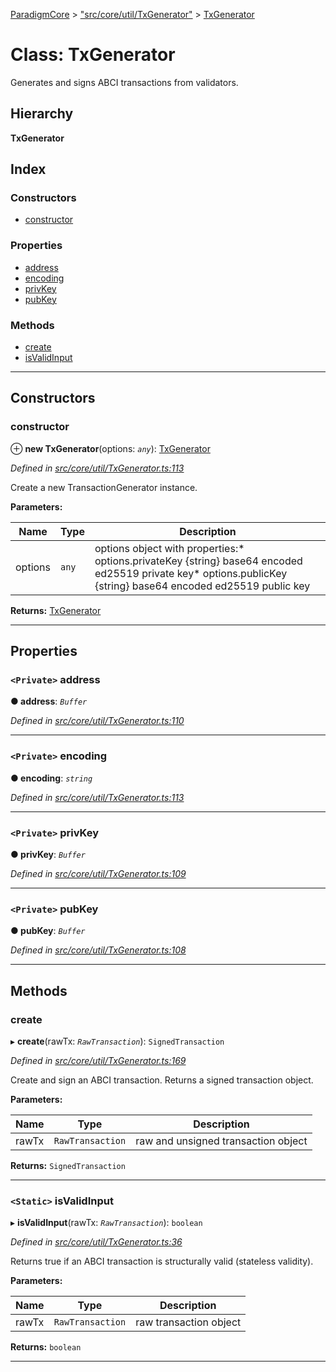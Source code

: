 [ParadigmCore](../README.md) > ["src/core/util/TxGenerator"](../modules/_src_core_util_txgenerator_.md) > [TxGenerator](../classes/_src_core_util_txgenerator_.txgenerator.md)

# Class: TxGenerator

Generates and signs ABCI transactions from validators.

## Hierarchy

**TxGenerator**

## Index

### Constructors

* [constructor](_src_core_util_txgenerator_.txgenerator.md#constructor)

### Properties

* [address](_src_core_util_txgenerator_.txgenerator.md#address)
* [encoding](_src_core_util_txgenerator_.txgenerator.md#encoding)
* [privKey](_src_core_util_txgenerator_.txgenerator.md#privkey)
* [pubKey](_src_core_util_txgenerator_.txgenerator.md#pubkey)

### Methods

* [create](_src_core_util_txgenerator_.txgenerator.md#create)
* [isValidInput](_src_core_util_txgenerator_.txgenerator.md#isvalidinput)

---

## Constructors

<a id="constructor"></a>

###  constructor

⊕ **new TxGenerator**(options: *`any`*): [TxGenerator](_src_core_util_txgenerator_.txgenerator.md)

*Defined in [src/core/util/TxGenerator.ts:113](https://github.com/paradigmfoundation/paradigmcore/blob/7d688ae/src/core/util/TxGenerator.ts#L113)*

Create a new TransactionGenerator instance.

**Parameters:**

| Name | Type | Description |
| ------ | ------ | ------ |
| options | `any` |  options object with properties:*   options.privateKey {string} base64 encoded ed25519 private key*   options.publicKey {string} base64 encoded ed25519 public key |

**Returns:** [TxGenerator](_src_core_util_txgenerator_.txgenerator.md)

___

## Properties

<a id="address"></a>

### `<Private>` address

**● address**: *`Buffer`*

*Defined in [src/core/util/TxGenerator.ts:110](https://github.com/paradigmfoundation/paradigmcore/blob/7d688ae/src/core/util/TxGenerator.ts#L110)*

___
<a id="encoding"></a>

### `<Private>` encoding

**● encoding**: *`string`*

*Defined in [src/core/util/TxGenerator.ts:113](https://github.com/paradigmfoundation/paradigmcore/blob/7d688ae/src/core/util/TxGenerator.ts#L113)*

___
<a id="privkey"></a>

### `<Private>` privKey

**● privKey**: *`Buffer`*

*Defined in [src/core/util/TxGenerator.ts:109](https://github.com/paradigmfoundation/paradigmcore/blob/7d688ae/src/core/util/TxGenerator.ts#L109)*

___
<a id="pubkey"></a>

### `<Private>` pubKey

**● pubKey**: *`Buffer`*

*Defined in [src/core/util/TxGenerator.ts:108](https://github.com/paradigmfoundation/paradigmcore/blob/7d688ae/src/core/util/TxGenerator.ts#L108)*

___

## Methods

<a id="create"></a>

###  create

▸ **create**(rawTx: *`RawTransaction`*): `SignedTransaction`

*Defined in [src/core/util/TxGenerator.ts:169](https://github.com/paradigmfoundation/paradigmcore/blob/7d688ae/src/core/util/TxGenerator.ts#L169)*

Create and sign an ABCI transaction. Returns a signed transaction object.

**Parameters:**

| Name | Type | Description |
| ------ | ------ | ------ |
| rawTx | `RawTransaction` |  raw and unsigned transaction object |

**Returns:** `SignedTransaction`

___
<a id="isvalidinput"></a>

### `<Static>` isValidInput

▸ **isValidInput**(rawTx: *`RawTransaction`*): `boolean`

*Defined in [src/core/util/TxGenerator.ts:36](https://github.com/paradigmfoundation/paradigmcore/blob/7d688ae/src/core/util/TxGenerator.ts#L36)*

Returns true if an ABCI transaction is structurally valid (stateless validity).

**Parameters:**

| Name | Type | Description |
| ------ | ------ | ------ |
| rawTx | `RawTransaction` |  raw transaction object |

**Returns:** `boolean`

___

